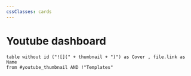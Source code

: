```yaml
---
cssClasses: cards
---
```

# Youtube dashboard

```dataview
table without id ("![](" + thumbnail + ")") as Cover , file.link as Name
from #youtube_thumbnail AND !"Templates"
```